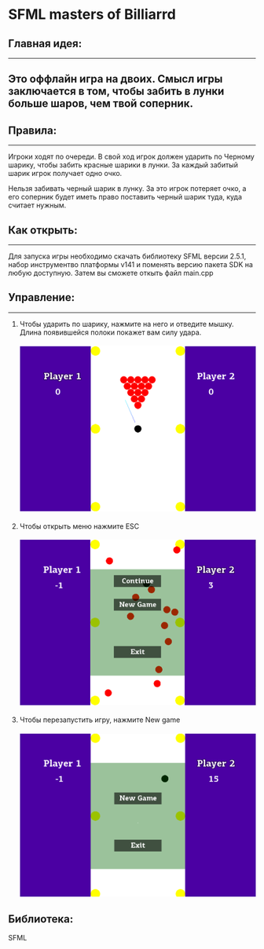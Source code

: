 # SFML masters of Billiarrd


## Главная идея:

---
Это оффлайн игра на двоих. 
Смысл игры заключается в том, чтобы забить в лунки больше шаров, чем твой соперник.
---
## Правила:

---
Игроки ходят по очереди. В свой ход игрок должен ударить по Черному шарику,
чтобы забить красные шарики в лунки. За каждый забитый шарик игрок получает одно очко.

Нельзя забивать черный шарик в лунку. За это игрок потеряет очко,
а его соперник будет иметь право поставить черный шарик туда, куда считает нужным.


## Как открыть:

---
Для запуска игры необходимо скачать библиотеку SFML версии 2.5.1,
набор инструментво платформы v141 и поменять версию пакета SDK на любую доступную.
Затем вы сможете откыть файл main.cpp

## Управление:

---
1. Чтобы ударить по шарику, нажмите на него и отведите мышку.
Длина появившейся полоки покажет вам силу удара. <h4 align="right">
   <img alt="img1" src=".\images\img1.png">
   </h4>
2. Чтобы открыть меню нажмите ESC
   <h4 align="right">
   <img alt="img2" src=".\images\img2.png">
   </h4>
3. Чтобы перезапустить игру, нажмите New game<h4 align="right">
   <img alt="img3" src=".\images\img3.png">
   </h4>

## Библиотека:

SFML
